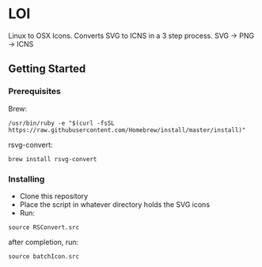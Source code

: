 # LOI

Linux to OSX Icons. Converts SVG to ICNS in a 3 step process. SVG -> PNG -> ICNS

## Getting Started

### Prerequisites

Brew:
```
/usr/bin/ruby -e "$(curl -fsSL https://raw.githubusercontent.com/Homebrew/install/master/install)"
```

rsvg-convert:
```
brew install rsvg-convert
```

### Installing
* Clone this repository 
* Place the script in whatever directory holds the SVG icons
* Run:

```
source RSConvert.src
```

after completion, run: 

```
source batchIcon.src
```



